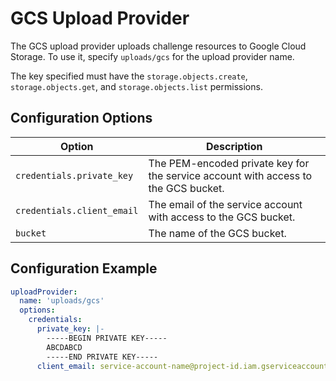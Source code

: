 # GCS Upload Provider

The GCS upload provider uploads challenge resources to Google Cloud Storage. To use it, specify `uploads/gcs` for the upload provider name.

The key specified must have the `storage.objects.create`, `storage.objects.get`, and `storage.objects.list` permissions.

## Configuration Options

Option|Description
-|-
`credentials.private_key`|The PEM-encoded private key for the service account with access to the GCS bucket.
`credentials.client_email`|The email of the service account with access to the GCS bucket.
`bucket`|The name of the GCS bucket.

## Configuration Example

```yaml
uploadProvider:
  name: 'uploads/gcs'
  options:
    credentials:
      private_key: |-
        -----BEGIN PRIVATE KEY-----
        ABCDABCD
        -----END PRIVATE KEY-----
      client_email: service-account-name@project-id.iam.gserviceaccount.com
```
